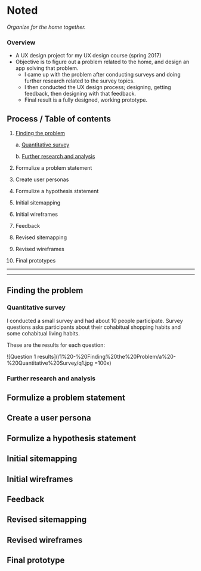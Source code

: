 # Noted
_Organize for the home together._

### Overview
- A UX design project for my UX design course (spring 2017)
- Objective is to figure out a problem related to the home, and design an app solving that problem.
  - I came up with the problem after conducting surveys and doing further research related to the survey topics.
  - I then conducted the UX design process; designing, getting feedback, then designing with that feedback.
  - Final result is a fully designed, working prototype. 

## Process / Table of contents
1. [Finding the problem](#finding-the-problem)
    
    a. [Quantitative survey](#quantitative-survey)
    
    b. [Further research and analysis](#further-research-and-analysis)
2. Formulize a problem statement
3. Create user personas
4. Formulize a hypothesis statement
5. Initial sitemapping
6. Initial wireframes
7. Feedback
8. Revised sitemapping
9. Revised wireframes
10. Final prototypes

---
---


## Finding the problem

### Quantitative survey

I conducted a small survey and had about 10 people participate. 
Survey questions asks participants about their cohabitual shopping habits and some cohabitual living habits. 

These are the results for each question: 

![Question 1 results](/1%20-%20Finding%20the%20Problem/a%20-%20Quantitative%20Survey/q1.jpg =100x)

### Further research and analysis


## Formulize a problem statement

## Create a user persona

## Formulize a hypothesis statement

## Initial sitemapping

## Initial wireframes

## Feedback

## Revised sitemapping

## Revised wireframes

## Final prototype
